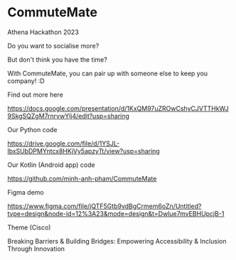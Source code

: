 # CommuteMate
Athena Hackathon 2023

Do you want to socialise more?

But don't think you have the time?

With CommuteMate, you can pair up with someone else to keep you company! :D



Find out more here

https://docs.google.com/presentation/d/1KxQM97uZROwCshyCJVTTHkWJ9SkgSQZgM7rnrvwYlj4/edit?usp=sharing



Our Python code

https://drive.google.com/file/d/1YSJL-lbxSUbDPMYntcx8HKjVy5apzyTt/view?usp=sharing



Our Kotlin (Android app) code

https://github.com/minh-anh-pham/CommuteMate



Figma demo

https://www.figma.com/file/jQTF5Gtb9vdBgCrmem6oZn/Untitled?type=design&node-id=12%3A23&mode=design&t=Dwlue7mvEBHUpcjB-1



Theme (Cisco)

Breaking Barriers & Building Bridges: Empowering Accessibility & Inclusion Through Innovation

